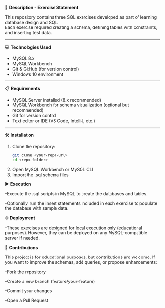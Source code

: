 
📄 **Description - Exercise Statement**  

This repository contains three SQL exercises developed as part of learning database design and SQL.  
Each exercise required creating a schema, defining tables with constraints, and inserting test data.  

---

💻 **Technologies Used**  

- MySQL 8.x  
- MySQL Workbench  
- Git & GitHub (for version control)  
- Windows 10 environment  

---

📋 **Requirements**  

- MySQL Server installed (8.x recommended)  
- MySQL Workbench for schema visualization (optional but recommended)  
- Git for version control  
- Text editor or IDE (VS Code, IntelliJ, etc.)  

---

🛠️ **Installation**  

1. Clone the repository:  
   ```bash
   git clone <your-repo-url>
   cd <repo-folder>
2. Open MySQL Workbench or MySQL CLI
3. Import the .sql schema files

▶️ **Execution**

-Execute the .sql scripts in MySQL to create the databases and tables.

-Optionally, run the insert statements included in each exercise to populate the database with sample data.

🌐 **Deployment**

-These exercises are designed for local execution only (educational purposes).
However, they can be deployed on any MySQL-compatible server if needed.

🤝 **Contributions**

This project is for educational purposes, but contributions are welcome.
If you want to improve the schemas, add queries, or propose enhancements:

-Fork the repository

-Create a new branch (feature/your-feature)

-Commit your changes

-Open a Pull Request
